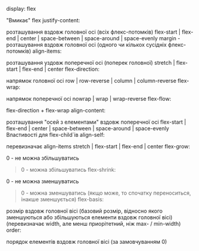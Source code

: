 display: flex

"Вмикає" flex
justify-content:

розташування вздовж головної осі (всіх флекс-потомків)
flex-start | flex-end | center | space-between | space-around | space-evenly
margin - розташування вздовж головної осі (одного чи кількох сусідніх флекс-потомків)
align-items:

розташування уздовж поперечної осі (поперек головної)
stretch | flex-start | flex-end | center
flex-direction:

напрямок головної осі
row | row-reverse | column | column-reverse
flex-wrap:

напрямок поперечної осі
nowrap | wrap | wrap-reverse
flex-flow:

flex-direction + flex-wrap
align-content:

розташування "осей з елементами" вздовж поперечної осі
flex-start | flex-end | center | space-between | space-around | space-evenly
Властивості для flex-child`ів
align-self:

перевизначає align-items
stretch | flex-start | flex-end | center
flex-grow:

0 - не можна збільшуватись
> 0 - можна збільшуватись
flex-shrink:

0 - не можна зменшуватись
> 0 - можна зменшуватись
(якщо може, то спочатку переноситься, інакше зменшується)
flex-basis:

розмір вздовж головної вісі
(базовий розмір, відносно якого зменшуються або збільшуються елементи вздовж головної вісі)
(перевизначає width, але менш приорітетний, ніж max- / min-width)
order:

порядок елементів вздовж головної вісі (за замовчуванням 0)